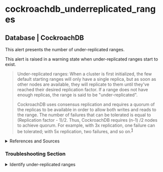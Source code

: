# cockroachdb_underreplicated_ranges

## Database | CockroachDB

This alert presents the number of under-replicated ranges.

This alert is raised in a warning state when under-replicated ranges start to exist.

> Under-replicated ranges: When a cluster is first initialized, the few default starting ranges
> will only have a single replica, but as soon as other nodes are available, they will
> replicate to them until they've reached their desired replication factor. If a range does not
> have enough replicas, the range is said to be "under-replicated".
>
> CockroachDB uses consensus replication and requires a quorum of the replicas to
> be available in order to allow both writes and reads to the range. The number of failures
> that can be tolerated is equal to (Replication factor - 1)/2. Thus, CockroachDB requires (n-1)
> /2 nodes to achieve quorum. For example, with 3x replication, one failure can be tolerated;
> with 5x replication, two failures, and so on.<sup>[1](
> https://www.cockroachlabs.com/docs/stable/cluster-setup-troubleshooting.html#db-console-shows-under-replicated-unavailable-ranges) </sup>

<details><summary>References and Sources</summary>

1. [CockroachDB documentation](
   https://www.cockroachlabs.com/docs/stable/cluster-setup-troubleshooting.html#db-console-shows-under-replicated-unavailable-ranges)

</details>

### Troubleshooting Section

<details><summary>Identify under-replicated ranges</summary>

Check out the [CockroachDB documentation](
https://www.cockroachlabs.com/docs/stable/cluster-setup-troubleshooting.html#db-console-shows-under-replicated-unavailable-ranges)
for troubleshooting advice.
</details>
